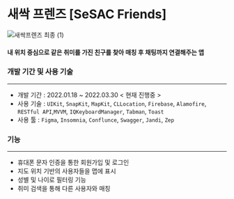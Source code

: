 # 새싹 프렌즈 [SeSAC Friends]
![새싹프렌즈 최종 (1)](https://user-images.githubusercontent.com/91923809/166187143-689d1b57-9cf6-411d-be73-dc4b89596842.png)
#### 내 위치 중심으로 같은 취미를 가진 친구를 찾아 매칭 후 채팅까지 연결해주는 앱


### 개발 기간 및 사용 기술
------
- 개발 기간 : 2022.01.18 ~ 2022.03.30 < 현재 진행중 >
- 사용 기술 : <code>UIKit</code>, <code>SnapKit</code>, <code>MapKit</code>, <code>CLLocation</code>, <code>Firebase</code>, <code>Alamofire</code>, <code>RESTful API</code>,<code>MVVM</code>,  <code>IQKeyboardManager</code>, <code>Tabman</code>, <code>Toast</code>
- 사용 툴 : <code>Figma</code>, <code>Insomnia</code>, <code>Conflunce</code>, <code>Swagger</code>, <code>Jandi</code>, <code>Zep</code>

### 기능
----
- 휴대폰 문자 인증을 통한 회원가입 및 로그인
- 지도 위치 기반의 사용자들을 맵에 표시
- 성별 및 나이로 필터링 기능
- 취미 검색을 통해 다른 사용자와 매칭



